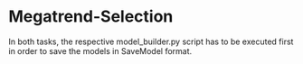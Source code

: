 # Megatrend-Selection

In both tasks, the respective model_builder.py script has to be executed first in order to save the models in SaveModel format. 
